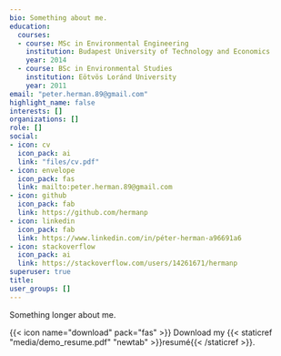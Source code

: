 ```yaml
---
bio: Something about me.
education:
  courses:
  - course: MSc in Environmental Engineering
    institution: Budapest University of Technology and Economics
    year: 2014
  - course: BSc in Environmental Studies
    institution: Eötvös Loránd University
    year: 2011
email: "peter.herman.89@gmail.com"
highlight_name: false
interests: []
organizations: []
role: []
social:
- icon: cv
  icon_pack: ai
  link: "files/cv.pdf"
- icon: envelope
  icon_pack: fas
  link: mailto:peter.herman.89@gmail.com
- icon: github
  icon_pack: fab
  link: https://github.com/hermanp
- icon: linkedin
  icon_pack: fab
  link: https://www.linkedin.com/in/péter-herman-a96691a6
- icon: stackoverflow
  icon_pack: ai
  link: https://stackoverflow.com/users/14261671/hermanp
superuser: true
title: 
user_groups: []
---
```


Something longer about me.

{{< icon name="download" pack="fas" >}} Download my {{< staticref "media/demo_resume.pdf" "newtab" >}}resumé{{< /staticref >}}.
